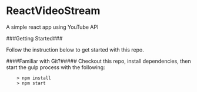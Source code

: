 # ReactVideoStream

A simple react app using YouTube API

###Getting Started###

Follow the instruction below to get started with this repo.

####Familiar with Git?#####
Checkout this repo, install dependencies, then start the gulp process with the following:

```
	> npm install
	> npm start
```
